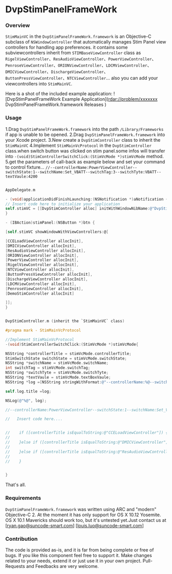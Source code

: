 # DvpStimPanelFrameWork

### Overview

`StimMainVC` in the `DvpStimPanelFrameWork.framework`  is an Objective-C subclass of `NSWindowController` that automatically manages Stim Panel view controllers for handling app preferences. it contains some subviewcontrollers inherit from `STIMBaseViewController` class as `RigelViewController`、`ResAudioViewController`、`PowerViewController`、`PenroseViewController`、`ORIONViewController`、`LDCMViewController`、`DMICViewController`、`DischargeViewController`、`ButtonPressViewController`、`NTCViewController`... also you can add your viewcontrollers into `StimMainVC`.

Here is a shot of the included example application:
![DvpStimPanelFrameWork Example Application](<rdar://problem/xxxxxxx> DvpStimPanelFrameWork.framework Releases )


### Usage
1.Drag  `DvpStimPanelFrameWork.framework`  into the path `/Library/Frameworks` if app is unable to be opened.
2.Drag `DvpStimPanelFrameWork.framework` into your Xcode project.
3.New create a  `DvpStimController`  class to inherit the `StimMainVC` 
4.Implement `StimMainVcProtocol` in the `DvpStimController` class.when switch button was clicked on stim panel.some infos will transfer into `-(void)StimControllerSwitchClick:(StimVcMode *)stimVcMode` method.
5.get the parameters of call-back as example below and set your command to control fixture...
`//--controllerName:PowerViewController--switchState:1--switchName:Set_VBATT--switchTag:3--switchTyte:VBATT--textVaule:4200`  

```Objective-C

AppDelegate.m

- (void)applicationDidFinishLaunching:(NSNotification *)aNotification {
// Insert code here to initialize your application
self.stimVC = [[DvpStimController alloc] initWithWindowNibName:@"DvpStimController"];
}

- (IBAction)stimPanel:(NSButton *)btn {

[self.stimVC showWindowWithViewControllers:@[

[CCELoadViewController allocInit],
[DMICViewController allocInit],
[ResAudioViewController allocInit],
[ORIONViewController allocInit],
[PowerViewController allocInit],
[RigelViewController allocInit],
[NTCViewController allocInit],
[ButtonPressViewController allocInit],
[DischargeViewController allocInit],
[LDCMViewController allocInit],
[PenroseViewController allocInit],
[DemoStimController allocInit]

]];
}


DvpStimController.m (inherit the `StimMainVC` class)

#pragma mark - StimMainVcProtocol

//Implement StimMainVcProtocol
-(void)StimControllerSwitchClick:(StimVcMode *)stimVcMode{

NSString *controllerTitle = stimVcMode.controllerTitle;
StimSwitchState switchState = stimVcMode.switchState;
NSString *switchName = stimVcMode.switchName;
int switchTag = stimVcMode.switchTag;
NSString *switchTyte = stimVcMode.switchTyte;
NSString *textVaule = stimVcMode.textBoxVaule;
NSString *log =[NSString stringWithFormat:@"--controllerName:%@--switchState:%lu--switchName:%@--switchTag:%d--switchTyte:%@--textVaule:%@",controllerTitle,(unsigned long)switchState,switchName,switchTag,switchTyte,textVaule];

self.log.title =log;

NSLog(@"%@", log);

//--controllerName:PowerViewController--switchState:1--switchName:Set_VBATT--switchTag:3--switchTyte:VBATT--textVaule:4200

//   Insert code here....


//    if ([controllerTitle isEqualToString:@"CCELoadViewController"]) {
//
//    }else if ([controllerTitle isEqualToString:@"DMICViewController"]){
//
//    }else if ([controllerTitle isEqualToString:@"ResAudioViewController"]){
//
//    }


}


```
That's all.


### Requirements

`DvpStimPanelFrameWork.framework` was written using ARC and "modern" Objective-C 2. At the moment it has only support for OS X 10.12 Yosemite. OS X 10.1 Mavericks should work too, but it's untested yet.Just contact us at [ryan.gao@suncode-smart.com] [louis.luo@suncode-smart.com]


### Contribution

The code is provided as-is, and it is far from being complete or free of bugs. If you like this component feel free to support it. Make changes related to your needs, extend it or just use it in your own project. Pull-Requests and Feedbacks are very welcome.


